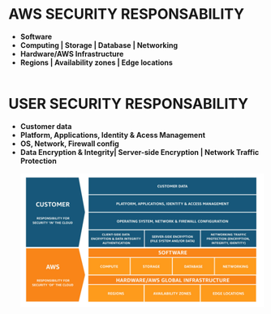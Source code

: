 # AWS SECURITY RESPONSABILITY 
* **Software**
* **Computing | Storage | Database | Networking**
* **Hardware/AWS Infrastructure**
* **Regions | Availability zones | Edge locations**
<br></br>

# USER SECURITY RESPONSABILITY
* **Customer data**
* **Platform, Applications, Identity & Acess Management**
* **OS, Network, Firewall config**
* **Data Encryption & Integrity| Server-side Encryption | Network Traffic Protection**
<br></br>
![AWS Shared Responsibility Model](/static/aws_struct)